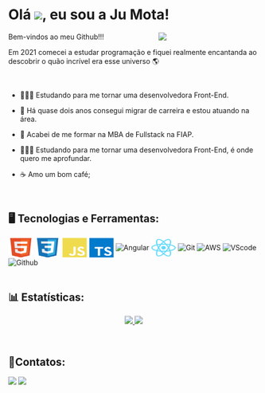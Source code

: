 
<h1 align="left">Olá <img src="https://raw.githubusercontent.com/kaueMarques/kaueMarques/master/hi.gif" height="30px">, eu sou a Ju Mota!</h1>

<img align="right" width="40%" src="https://github.com/jumotac/jumotac/assets/84103586/a9a7e522-b9e4-4217-9d71-0e8368cbf191">

Bem-vindos ao meu Github!!! 

Em 2021 comecei a estudar programação e fiquei realmente encantanda ao descobrir o quão incrível era esse universo 🌎  

</br>

- 👩🏻‍💻 Estudando para me tornar uma desenvolvedora Front-End. 

- 🔭 Há quase dois anos consegui migrar de carreira e estou atuando na área.

- 🚀 Acabei de me formar na MBA de Fullstack na FIAP.

- 👩🏻‍💻 Estudando para me tornar uma desenvolvedora Front-End, é onde quero me aprofundar.

- ☕ Amo um bom café;

</br>

## 🖥️ Tecnologias e Ferramentas: 

<div style="display: inline_block">
  <img align="center" alt="HTML" height="40" width="50" src="https://raw.githubusercontent.com/devicons/devicon/master/icons/html5/html5-original.svg">
  <img align="center" alt="CSS" height="40" width="50" src="https://raw.githubusercontent.com/devicons/devicon/master/icons/css3/css3-original.svg">
  <img align="center" alt="Js" height="40" width="50" src="https://raw.githubusercontent.com/devicons/devicon/master/icons/javascript/javascript-plain.svg">
  <img align="center" alt="Ts" height="40" width="50" src="https://raw.githubusercontent.com/devicons/devicon/master/icons/typescript/typescript-plain.svg">
  <img align="center" alt="Angular" height="40" width="50" src="https://cdn.jsdelivr.net/gh/devicons/devicon@latest/icons/angular/angular-original.svg">
  <img align="center" alt="React" height="40" width="50" src="https://raw.githubusercontent.com/devicons/devicon/master/icons/react/react-original.svg">
  <img align="center" alt="Git" height="40" width="50" src="https://cdn.jsdelivr.net/gh/devicons/devicon/icons/git/git-original.svg">
  <img align="center" alt="AWS" height="40" width="50" src="https://cdn.jsdelivr.net/gh/devicons/devicon@latest/icons/amazonwebservices/amazonwebservices-plain-wordmark.svg">
  <img align="center" alt="VScode" height="40" width="50" src="https://cdn.jsdelivr.net/gh/devicons/devicon@latest/icons/vscode/vscode-original.svg">   
  <img align="center" alt="Github" height="40" width="50" src="https://cdn.jsdelivr.net/gh/devicons/devicon@latest/icons/github/github-original.svg">
</div>

</br>

## 📊 Estatísticas:   

<p align="center">
  <a href="https://github.com/jumotac">
    <img height="180em" src="https://github-readme-stats.vercel.app/api?username=jumotac&show_icons=true&theme=tokyonight&include_all_commits=true&count_private=true"/>
    <img height="180em" src="https://github-readme-stats.vercel.app/api/top-langs/?username=jumotac&layout=compact&langs_count=7&theme=tokyonight"/>
  </a>
</p>

</br>

## 📱Contatos:   
<div> 
  <a href="https://www.linkedin.com/in/jumotac/" target="_blank"><img src="https://img.shields.io/badge/-LinkedIn-%230077B5?style=for-the-badge&logo=linkedin&logoColor=white" target="_blank"></a> 
  <a href = "mailto:jmcarneiro@gmail.com"><img src="https://img.shields.io/badge/Gmail-D14836?style=for-the-badge&logo=gmail&logoColor=white" target="_blank"></a>
</div>  
